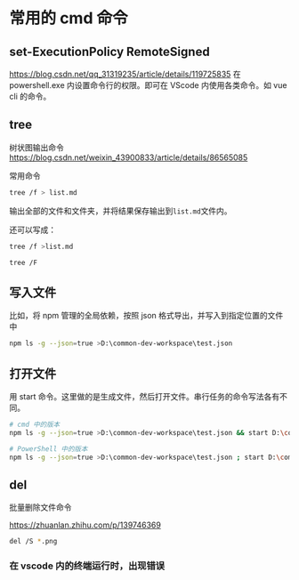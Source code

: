 # 常用的 cmd 命令

## set-ExecutionPolicy RemoteSigned

https://blog.csdn.net/qq_31319235/article/details/119725835
在 powershell.exe 内设置命令行的权限。即可在 VScode 内使用各类命令。如 vue cli 的命令。

## tree

树状图输出命令
https://blog.csdn.net/weixin_43900833/article/details/86565085

常用命令

```bash
tree /f > list.md
```

输出全部的文件和文件夹，并将结果保存输出到`list.md`文件内。

还可以写成：

```bash
tree /f >list.md
```

```sh
tree /F
```

## 写入文件

比如，将 npm 管理的全局依赖，按照 json 格式导出，并写入到指定位置的文件中

```bash
npm ls -g --json=true >D:\common-dev-workspace\test.json
```

## 打开文件

用 start 命令。这里做的是生成文件，然后打开文件。串行任务的命令写法各有不同。

```bash
# cmd 中的版本
npm ls -g --json=true >D:\common-dev-workspace\test.json && start D:\common-dev-workspace\test.json

# PowerShell 中的版本
npm ls -g --json=true >D:\common-dev-workspace\test.json ; start D:\common-dev-workspace\test.json
```

## del

批量删除文件命令

https://zhuanlan.zhihu.com/p/139746369

```bash
del /S *.png
```

### 在 vscode 内的终端运行时，出现错误
